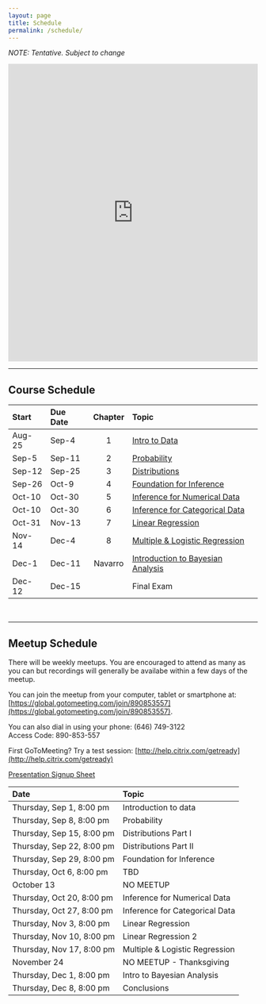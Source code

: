 ```yaml
---
layout: page
title: Schedule
permalink: /schedule/
---
```


*NOTE: Tentative. Subject to change*  

<iframe src="https://calendar.google.com/calendar/embed?src=1rggi2meh364e6ten2lqk6m2mk%40group.calendar.google.com&ctz=America/New_York" style="border: 0" width="100%" height="600" frameborder="0" scrolling="no"></iframe>

<br />

________________________________________________________________________________

## Course Schedule

Start  | Due Date | Chapter | Topic                              
:------|:---------|:-------:|:-----------------------------------
Aug-25 | Sep-4    | 1       | [Intro to Data](/pages/chapter1)
Sep-5  | Sep-11   | 2       | [Probability](/pages/chapter2)
Sep-12 | Sep-25   | 3       | [Distributions](/pages/chapter3)
Sep-26 | Oct-9    | 4       | [Foundation for Inference](/pages/chapter4)
Oct-10 | Oct-30   | 5       | [Inference for Numerical Data](/pages/chapter5)
Oct-10 | Oct-30   | 6       | [Inference for Categorical Data](/pages/chapter6)
Oct-31 | Nov-13   | 7       | [Linear Regression](/pages/chapter7)
Nov-14 | Dec-4    | 8       | [Multiple & Logistic Regression](/pages/chapter8)
Dec-1  | Dec-11   | Navarro | [Introduction to Bayesian Analysis](/pages/chapter9)
Dec-12 | Dec-15   |         | Final Exam

<br />


________________________________________________________________________________

## Meetup Schedule

There will be weekly meetups. You are encouraged to attend as many as you can but recordings will generally be availabe within a few days of the meetup.

You can join the meetup from your computer, tablet or smartphone at: [https://global.gotomeeting.com/join/890853557](https://global.gotomeeting.com/join/890853557).

You can also dial in using your phone: (646) 749-3122  
Access Code: 890-853-557

First GoToMeeting? Try a test session: [http://help.citrix.com/getready](http://help.citrix.com/getready)

[Presentation Signup Sheet](https://docs.google.com/spreadsheets/d/18JPR5b-0-Oyinj--H6hb8u8BY9QxCv8S4UsCwTGvS9w/edit#gid=0)


Date                      | Topic                           |
:-------------------------|:--------------------------------|
Thursday, Sep 1, 8:00 pm  | Introduction to data            |
Thursday, Sep 8, 8:00 pm  | Probability                     |
Thursday, Sep 15, 8:00 pm | Distributions Part I            |
Thursday, Sep 22, 8:00 pm | Distributions Part II           |
Thursday, Sep 29, 8:00 pm | Foundation for Inference        |
Thursday, Oct 6, 8:00 pm  | TBD                             |
October 13                | NO MEETUP                       |
Thursday, Oct 20, 8:00 pm | Inference for Numerical Data    |
Thursday, Oct 27, 8:00 pm | Inference for Categorical Data  |
Thursday, Nov 3, 8:00 pm  | Linear Regression               |
Thursday, Nov 10, 8:00 pm | Linear Regression 2             |
Thursday, Nov 17, 8:00 pm | Multiple & Logistic Regression  |
November 24               | NO MEETUP - Thanksgiving        |
Thursday, Dec 1, 8:00 pm  | Intro to Bayesian Analysis      |
Thursday, Dec 8, 8:00 pm  | Conclusions                     |
